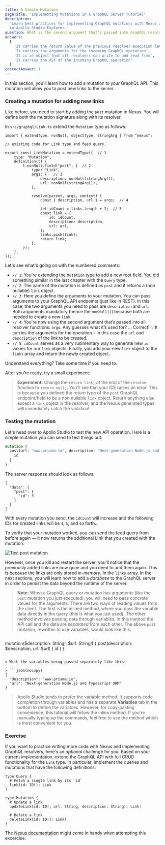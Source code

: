 ```yaml
---
title: A Simple Mutation
pageTitle: 'Implementing Mutations in a GraphQL Server Tutorial'
description:
  'Learn best practices for implementing GraphQL mutations with Nexus and TypeScript. Test your implementation
  in Apollo Studio Explorer.'
question: What is the second argument that's passed into GraphQL resolvers used for?
answers:
  [
    'It carries the return value of the previous resolver execution level',
    'It carries the arguments for the incoming GraphQL operation',
    'It is an object that all resolvers can write to and read from',
    'It carries the AST of the incoming GraphQL operation'
  ]
correctAnswer: 1
---
```


In this section, you'll learn how to add a mutation to your GraphQL API. This mutation will allow you to _post_ new links
to the server.

### Creating a mutation for adding new links

Like before, you need to start by adding the `post` mutation in Nexus. You will define both the mutation signature along with its resolver. 



<Instruction>

In `src/graphql/Link.ts` extend the `Mutation` type as follows: 

```typescript{1,5-37}(path="../hackernews-typescript/src/graphql/Link.ts")
import { extendType, nonNull, objectType, stringArg } from "nexus";   

// existing code for Link type and feed query. 

export const LinkMutation = extendType({  // 1
    type: "Mutation",    
    definition(t) {
        t.nonNull.field("post", {  // 2
            type: "Link",  
            args: {   // 3
                description: nonNull(stringArg()),
                url: nonNull(stringArg()),
            },
            
            resolve(parent, args, context) {    
                const { description, url } = args;  // 4
                
                let idCount = links.length + 1;  // 5
                const link = {
                    id: idCount,
                    description: description,
                    url: url,
                };
                links.push(link);
                return link;
            },
        });
    },
});

```

</Instruction>

Let's see what's going on with the numbered comments: 

- `// 1`: You're extending the `Mutation` type to add a new root field. You did something similar in the last chapter with the `Query` type.  
- `// 2`: The name of the mutation is defined as `post` and it returns a (non nullable) `link` object. 
- `// 3`: Here you define the arguments to your mutation. You can pass arguments to your GraphQL API endpoints (just like in REST). In this case, the two arguments you need to pass are `description` and `url`. Both arguments mandatory (hence the `nonNull()`) because both are needed to create a new `link`.  
- `// 4`: You're now using the second argument that’s passed into all resolver functions: `args`. Any guesses what it’s used for? ... Correct! 💡 It carries the arguments for the operation – in this case the `url` and `description` of the link to be created.
- `// 5`: `idCount` serves as a very rudimentary way to generate new `id` values for our `link` objects. Finally, you add your new `link` object to the `links` array and return the newly created object. 

Understand everything? Take some time if you need to. 

After you're ready, try a small experiment: 


> **Experiment:** Change the `return link;` at the end of the `resolve` function to `return null;`. You'll see that your IDE raises an error. This is because you defined the return type of the `post` GraphQL endpoint/field to be a non nullable `link` object. Return anything else except a `link` object in the resolver, and the Nexus generated types will immediately catch the violation! 

### Testing the mutation 

Let's head over to Apollo Studio to test the new API operation. Here is a simple mutation you can send to test things out: 

```graphql
mutation {
  post(url: "www.prisma.io", description: "Next-generation Node.js and TypeScript ORM") {
    id
  }
}
```

The server response should look as follows:
```json(nocopy)
{
  "data": {
    "post": {
      "id": 3
    }
  }
}
```

With every mutation you send, the `idCount` will increase and the following IDs for created links will be `4`, `5`, and so forth…

To verify that your mutation worked, you can send the feed query from before again — it now returns the additional Link that you created with the mutation:

![Test post mutation](https://i.imgur.com/frPk28Z.gif)

However, once you kill and restart the server, you'll notice that the previously added links are now gone and you need
to add them again. This is because the links are only stored _in-memory_, in the `links` array. In the next sections,
you will learn how to add a _database_ to the GraphQL server in order to persist the data beyond the runtime of the
server.



 > **Note:** When a GraphQL query or mutation has arguments (like the `post` mutation you just executed), you will need to pass concrete values for the arguments. There are two ways of reading values from the client. The first is the inlined method, where you pass the variable data directly in the query (this is what you just used). The other method involves passing data through variables. In this method the API call and the data are _separated_ from each other. The above `post` mutation, rewritten to use variables, would look like this: 

> ```graphql(nocopy)
mutation($description: String!, $url: String!) {
  post(description: $description, url: $url) {
    id
  }
}
```

> With the variables being passed separately like this: 

> ```json(nocopy)
{
  "description": "www.prisma.io",
  "url": "Next-generation Node.js and TypeScript ORM"
}
```

> Apollo Studio tends to prefer the variable method. It supports code completion through variables and has a separate **Variables** tab in the bottom to define the variables. However, for copy-pasting convenience, this tutorial will follow the inline method. If you're manually typing up the commands, feel free to use the method which is most convenient for you.

### Exercise

If you want to practice writing more code with Nexus and implementing GraphQL resolvers, here's an _optional_ challenge for you. Based on your
current implementation, extend the GraphQL API with full CRUD functionality for the `Link` type. In particular,
implement the queries and mutations that have the following definitions:

```graphql(nocopy)
type Query {
  # Fetch a single link by its `id`
  link(id: ID!): Link
}

type Mutation {
  # Update a link
  updateLink(id: ID!, url: String, description: String): Link!

  # Delete a link
  deleteLink(id: ID!): Link!
}
```

The [Nexus documentation](https://nexusjs.org/docs/) might come in handy when attempting this excercise. 

